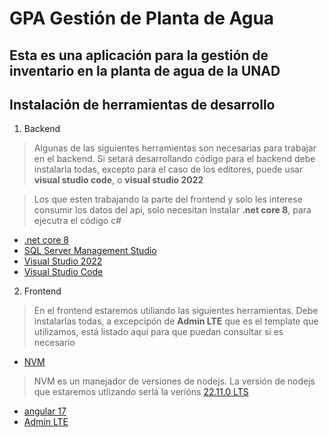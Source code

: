 # GPA Gestión de Planta de Agua
Esta es una aplicación para la gestión de inventario en la planta de agua de la UNAD
---
## Instalación de herramientas de desarrollo
1. Backend
> Algunas de las siguientes herramientas son necesarias para trabajar en el backend. 
Si setará desarrollando código para el backend debe instalarla todas, excepto para el caso de los editores, puede usar **visual studio code**, o **visual studio 2022**

>Los que esten trabajando la parte del frontend y solo les interese consumir los datos del api, 
solo necesitan instalar **.net core 8**, para ejecutra el código c#

- [.net core 8](https://dotnet.microsoft.com/en-us/download/dotnet/8.0)
- [SQL Server Management Studio](https://learn.microsoft.com/en-us/sql/ssms/download-sql-server-management-studio-ssms?view=sql-server-ver16)
- [Visual Studio 2022](https://visualstudio.microsoft.com/es/vs/)
- [Visual Studio Code](https://code.visualstudio.com/)



2. Frontend 
> En el frontend estaremos utiliando las siguientes herramientas. Debe instalarlas todas, a excepcipón de 
**Admin LTE** que es el template que utilizamos, está listado aquí para que puedan consultar si es necesario

- [NVM](https://github.com/coreybutler/nvm-windows)
> NVM es un manejador de versiones de nodejs. La versión de nodejs que estaremos utlizando serlá la verións [22.11.0 LTS](https://nodejs.org/en/download/) 
- [angular 17](https://angular.io/guide/setup-local)
- [Admin LTE](https://adminlte.io/)

